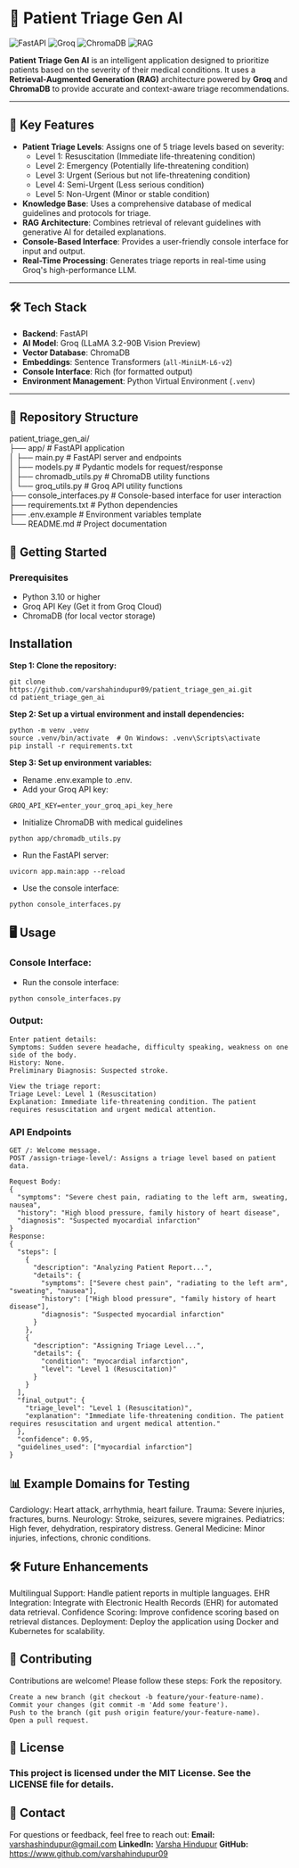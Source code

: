 # 🏥 **Patient Triage Gen AI**  
![FastAPI](https://img.shields.io/badge/FastAPI-009688?style=flat&logo=fastapi&logoColor=white)
![Groq](https://img.shields.io/badge/Groq-00BFFF?style=flat&logo=groq&logoColor=white)
![ChromaDB](https://img.shields.io/badge/ChromaDB-FF4500?style=flat&logo=chromadb&logoColor=white)
![RAG](https://img.shields.io/badge/RAG-000000?style=flat&logo=rag&logoColor=white)

**Patient Triage Gen AI** is an intelligent application designed to prioritize patients based on the severity of their medical conditions. It uses a **Retrieval-Augmented Generation (RAG)** architecture powered by **Groq** and **ChromaDB** to provide accurate and context-aware triage recommendations.  

---

## 🚀 **Key Features**
- **Patient Triage Levels**: Assigns one of 5 triage levels based on severity:
  - Level 1: Resuscitation (Immediate life-threatening condition)
  - Level 2: Emergency (Potentially life-threatening condition)
  - Level 3: Urgent (Serious but not life-threatening condition)
  - Level 4: Semi-Urgent (Less serious condition)
  - Level 5: Non-Urgent (Minor or stable condition)
- **Knowledge Base**: Uses a comprehensive database of medical guidelines and protocols for triage.
- **RAG Architecture**: Combines retrieval of relevant guidelines with generative AI for detailed explanations.
- **Console-Based Interface**: Provides a user-friendly console interface for input and output.
- **Real-Time Processing**: Generates triage reports in real-time using Groq's high-performance LLM.

---

## 🛠️ **Tech Stack**
- **Backend**: FastAPI
- **AI Model**: Groq (LLaMA 3.2-90B Vision Preview)
- **Vector Database**: ChromaDB
- **Embeddings**: Sentence Transformers (`all-MiniLM-L6-v2`)
- **Console Interface**: Rich (for formatted output)
- **Environment Management**: Python Virtual Environment (`.venv`)

---

## 📂 **Repository Structure**
patient_triage_gen_ai/ </br>
├── app/                     # FastAPI application </br>
│   ├── main.py              # FastAPI server and endpoints </br>
│   ├── models.py            # Pydantic models for request/response </br>
│   ├── chromadb_utils.py    # ChromaDB utility functions </br>
│   └── groq_utils.py        # Groq API utility functions </br>
├── console_interfaces.py    # Console-based interface for user interaction </br>
├── requirements.txt         # Python dependencies </br>
├── .env.example             # Environment variables template </br>
└── README.md                # Project documentation </br>


## 🚀 Getting Started
### Prerequisites
- Python 3.10 or higher
- Groq API Key (Get it from Groq Cloud)
- ChromaDB (for local vector storage)

## Installation
**Step 1: Clone the repository:**
```
git clone https://github.com/varshahindupur09/patient_triage_gen_ai.git
cd patient_triage_gen_ai
```

**Step 2: Set up a virtual environment and install dependencies:**

```
python -m venv .venv
source .venv/bin/activate  # On Windows: .venv\Scripts\activate
pip install -r requirements.txt
```

**Step 3: Set up environment variables:**
- Rename .env.example to .env.
- Add your Groq API key:
```
GROQ_API_KEY=enter_your_groq_api_key_here
```

- Initialize ChromaDB with medical guidelines
```
python app/chromadb_utils.py
```

- Run the FastAPI server:
```
uvicorn app.main:app --reload
```

- Use the console interface:
```
python console_interfaces.py
```

## 🖥️ Usage

### Console Interface:

- Run the console interface:
```
python console_interfaces.py
```
### Output:
```
Enter patient details:
Symptoms: Sudden severe headache, difficulty speaking, weakness on one side of the body.
History: None.
Preliminary Diagnosis: Suspected stroke.

View the triage report:
Triage Level: Level 1 (Resuscitation)
Explanation: Immediate life-threatening condition. The patient requires resuscitation and urgent medical attention.
```

### API Endpoints
```
GET /: Welcome message.
POST /assign-triage-level/: Assigns a triage level based on patient data.
```
```
Request Body:
{
  "symptoms": "Severe chest pain, radiating to the left arm, sweating, nausea",
  "history": "High blood pressure, family history of heart disease",
  "diagnosis": "Suspected myocardial infarction"
}
Response:
{
  "steps": [
    {
      "description": "Analyzing Patient Report...",
      "details": {
        "symptoms": ["Severe chest pain", "radiating to the left arm", "sweating", "nausea"],
        "history": ["High blood pressure", "family history of heart disease"],
        "diagnosis": "Suspected myocardial infarction"
      }
    },
    {
      "description": "Assigning Triage Level...",
      "details": {
        "condition": "myocardial infarction",
        "level": "Level 1 (Resuscitation)"
      }
    }
  ],
  "final_output": {
    "triage_level": "Level 1 (Resuscitation)",
    "explanation": "Immediate life-threatening condition. The patient requires resuscitation and urgent medical attention."
  },
  "confidence": 0.95,
  "guidelines_used": ["myocardial infarction"]
}
```

## 📊 Example Domains for Testing
Cardiology: Heart attack, arrhythmia, heart failure.
Trauma: Severe injuries, fractures, burns.
Neurology: Stroke, seizures, severe migraines.
Pediatrics: High fever, dehydration, respiratory distress.
General Medicine: Minor injuries, infections, chronic conditions.

## 🛠️ Future Enhancements
Multilingual Support: Handle patient reports in multiple languages.
EHR Integration: Integrate with Electronic Health Records (EHR) for automated data retrieval.
Confidence Scoring: Improve confidence scoring based on retrieval distances.
Deployment: Deploy the application using Docker and Kubernetes for scalability.

## 🤝 Contributing
Contributions are welcome! Please follow these steps:
Fork the repository.
```
Create a new branch (git checkout -b feature/your-feature-name).
Commit your changes (git commit -m 'Add some feature').
Push to the branch (git push origin feature/your-feature-name).
Open a pull request.
```

## 📜 License
### This project is licensed under the MIT License. See the LICENSE file for details.

## 📧 Contact
For questions or feedback, feel free to reach out:
**Email:** varshashindupur@gmail.com
**LinkedIn:** [Varsha Hindupur](https://www.linkedin.com/in/varsha-hindupur/)
**GitHub:** https://www.github.com/varshahindupur09
